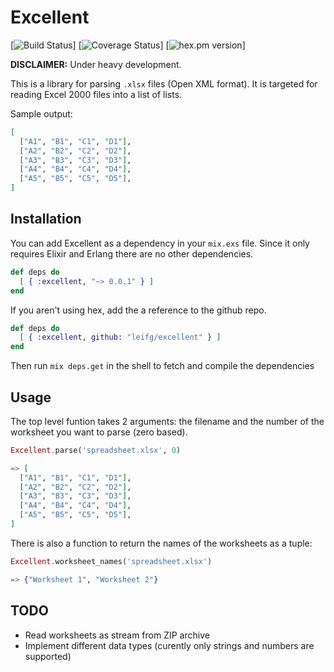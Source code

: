 # Excellent 

[![Build Status](https://travis-ci.org/leifg/excellent.svg?branch=master)]
[![Coverage Status](https://coveralls.io/repos/leifg/excellent/badge.png?branch=master)]
[![hex.pm version](https://img.shields.io/hexpm/v/excellent.svg?style=flat)]

**DISCLAIMER:** Under heavy development.

This is a library for parsing `.xlsx` files (Open XML format). It is targeted for reading Excel 2000 files into a list of lists.

Sample output:

```elixir
[
  ["A1", "B1", "C1", "D1"],
  ["A2", "B2", "C2", "D2"],
  ["A3", "B3", "C3", "D3"],
  ["A4", "B4", "C4", "D4"],
  ["A5", "B5", "C5", "D5"],
]
```

## Installation

You can add Excellent as a dependency in your `mix.exs` file. Since it only requires Elixir and Erlang there are no other dependencies.

```elixir
def deps do
  [ { :excellent, "~> 0.0.1" } ]
end
```

If you aren't using hex, add the a reference to the github repo.

``` elixir
def deps do
  [ { :excellent, github: "leifg/excellent" } ]
end
```

Then run `mix deps.get` in the shell to fetch and compile the dependencies

## Usage

The top level funtion takes 2 arguments: the filename and the number of the worksheet you want to parse (zero based).

```elixir
Excellent.parse('spreadsheet.xlsx', 0)

=> [
  ["A1", "B1", "C1", "D1"],
  ["A2", "B2", "C2", "D2"],
  ["A3", "B3", "C3", "D3"],
  ["A4", "B4", "C4", "D4"],
  ["A5", "B5", "C5", "D5"],
]
```

There is also a function to return the names of the worksheets as a tuple:

```elixir
Excellent.worksheet_names('spreadsheet.xlsx')

=> {"Worksheet 1", "Worksheet 2"}
```

## TODO

  - Read worksheets as stream from ZIP archive
  - Implement different data types (curently only strings and numbers are supported)
